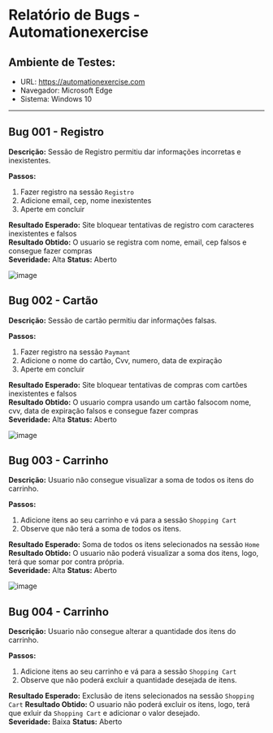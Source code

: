 # Relatório de Bugs - Automationexercise

##  Ambiente de Testes:
- URL: https://automationexercise.com
- Navegador: Microsoft Edge
- Sistema: Windows 10

---

##  Bug 001 - Registro

**Descrição:** Sessão de Registro permitiu dar informações incorretas e inexistentes.

**Passos:**
1. Fazer registro na sessão `Registro`
2. Adicione email, cep, nome inexistentes
3. Aperte em concluir

**Resultado Esperado:** Site bloquear tentativas de registro com caracteres inexistentes e falsos  
**Resultado Obtido:** O usuario se registra com nome, email, cep falsos e consegue fazer compras  
**Severidade:** Alta 
**Status:** Aberto

![image](https://github.com/user-attachments/assets/7c8123d2-af87-4595-86a0-e514d8ad6535)

##  Bug 002 - Cartão

**Descrição:** Sessão de cartão permitiu dar informações falsas.

**Passos:**
1. Fazer registro na sessão `Paymant`
2. Adicione o nome do cartão, Cvv, numero, data de expiração
3. Aperte em concluir

**Resultado Esperado:** Site bloquear tentativas de compras com cartões inexistentes e falsos  
**Resultado Obtido:** O usuario compra usando um cartão falsocom nome, cvv, data de expiração falsos e consegue fazer compras  
**Severidade:** Alta 
**Status:** Aberto

![image](https://github.com/user-attachments/assets/bed3050d-9a4b-4465-8217-9f9efaf529d7)

##  Bug 003 - Carrinho

**Descrição:** Usuario não consegue visualizar a soma de todos os itens do carrinho.

**Passos:**
1. Adicione itens ao seu carrinho e vá para a sessão `Shopping Cart`
2. Observe que não terá a soma de todos os itens.

**Resultado Esperado:** Soma de todos os itens selecionados na sessão `Home`
**Resultado Obtido:** O usuario não poderá visualizar a soma dos itens, logo, terá que somar por contra própria.  
**Severidade:** Alta 
**Status:** Aberto

![image](https://github.com/user-attachments/assets/c4332d4b-6c69-4497-bb44-98c3a9e1dd20)

##  Bug 004 - Carrinho

**Descrição:** Usuario não consegue alterar a quantidade dos itens do carrinho.

**Passos:**
1. Adicione itens ao seu carrinho e vá para a sessão `Shopping Cart`
2. Observe que não poderá excluir a quantidade desejada de itens.

**Resultado Esperado:** Exclusão de itens selecionados na sessão  `Shopping Cart`
**Resultado Obtido:** O usuario não poderá excluir os itens, logo, terá que exluir da `Shopping Cart` e adicionar o valor desejado.  
**Severidade:** Baixa 
**Status:** Aberto



